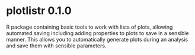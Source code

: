 # plotlistr 0.1.0
R package containing basic tools to work with lists of plots, allowing automated saving 
including adding properties to plots to save in a sensible manner. This allows you to 
automatically generate plots during an analysis and save them with sensible parameters. 
